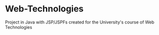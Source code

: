 # Web-Technologies
Project in Java with JSP/JSPFs created for the University's course of Web Technologies
